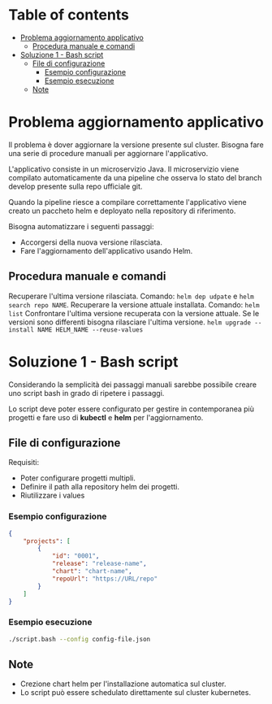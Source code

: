 # Table of contents
- [Problema aggiornamento applicativo](#problema-aggiornamento-applicativo)
  - [Procedura manuale e comandi](#procedura-manuale-e-comandi)
- [Soluzione 1 - Bash script](#soluzione-1---bash-script)
  - [File di configurazione](#file-di-configurazione)
    - [Esempio configurazione](#esempio-configurazione)
    - [Esempio esecuzione](#esempio-esecuzione)
  - [Note](#note)

# Problema aggiornamento applicativo

Il problema è dover aggiornare la versione presente sul cluster.
Bisogna fare una serie di procedure manuali per aggiornare l'applicativo.

L'applicativo consiste in un microservizio Java.
Il microservizio viene compilato automaticamente da una pipeline che osserva lo stato
del branch develop presente sulla repo ufficiale git.

Quando la pipeline riesce a compilare correttamente l'applicativo viene creato un paccheto helm
e deployato nella repository di riferimento.

Bisogna automatizzare i seguenti passaggi:

- Accorgersi della nuova versione rilasciata.
- Fare l'aggiornamento dell'applicativo usando Helm.

## Procedura manuale e comandi

Recuperare l'ultima versione rilasciata. Comando: `helm dep udpate` e `helm search repo NAME`.
Recuperare la versione attuale installata. Comando: `helm list`
Confrontare l'ultima versione recuperata con la versione attuale.
Se le versioni sono differenti bisogna rilasciare l'ultima versione. `helm upgrade --install NAME HELM_NAME --reuse-values`

# Soluzione 1 - Bash script

Considerando la semplicità dei passaggi manuali sarebbe possibile creare uno
script bash in grado di ripetere i passaggi.

Lo script deve poter essere configurato per gestire in contemporanea più progetti
e fare uso di **kubectl** e **helm** per l'aggiornamento.


## File di configurazione

Requisiti:
- Poter configurare progetti multipli.
- Definire il path alla repository helm dei progetti.
- Riutilizzare i values

### Esempio configurazione
```json
{
	"projects": [
		{
			"id": "0001",
			"release": "release-name",
			"chart": "chart-name",
			"repoUrl": "https://URL/repo"
		}
	]
}
```

### Esempio esecuzione

```bash
./script.bash --config config-file.json
```

## Note

- Crezione chart helm per l'installazione automatica sul cluster.
- Lo script può essere schedulato direttamente sul cluster kubernetes.
